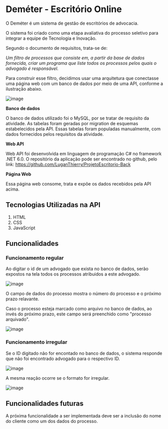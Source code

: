 <h1> Deméter - Escritório Online </h1>

O Deméter é um sistema de gestão de escritórios de advocacia. 

O sistema foi criado como uma etapa avaliativa do processo seletivo para integrar a equipe de Tecnologia e Inovação. 

Segundo o documento de requisitos, trata-se de:

*Um filtro de processos que consiste em, a partir da base de dados fornecida, criar um programa que liste todos os processos pelos quais o advogado é responsável.*

Para construir esse filtro, decidimos usar uma arquitetura que conectasse uma página web com um banco de dados por meio de uma API, conforme a ilustração abaixo. 

![image](https://github.com/LuganThierry/ProjetoEscritorio-Back/assets/106288264/493e0bc4-df13-4bee-b425-129c7069618e)

<strong> Banco de dados </strong>

O banco de dados utilizado foi o MySQL, por se tratar de requisito da atividade. 
As tabelas foram geradas por migration de esquemas estabelecidos pela API. Essas tabelas foram populadas manualmente, com dados fornecidos pelos requisitos da atividade. 

<strong> Web API </strong>

Web API foi desenvolvida em linguagem de programação C# no framework .NET 6.0. 
O repositório da aplicação pode ser encontrado no github, pelo link:
https://github.com/LuganThierry/ProjetoEscritorio-Back

<strong> Página Web </strong>

Essa página web consome, trata e expõe os dados recebidos pela API acima. 

<h2> Tecnologias Utilizadas na API </h2>
<ol> 
    <li> HTML </li>
    <li> CSS </li>
    <li> JavaScript </li>
</ol>

<h2> Funcionalidades </h2>

<h3> Funcionamento regular </h3>
Ao digitar o id de um advogado que exista no banco de dados, serão expostos na tela todos os processos atribuidos a este advogado. 

![image](https://github.com/LuganThierry/ProjetoEscritorio-Front/assets/106288264/72c10b97-5077-4907-adab-6dd048fb06d6)

O campo de dados do processo mostra o número do processo e o próximo prazo relavante. 

Caso o processo esteja marcado como arquivo no banco de dados, ao invés do próximo prazo, este campo será preenchido como "processo arquivado". 

![image](https://github.com/LuganThierry/ProjetoEscritorio-Front/assets/106288264/57d9f81b-943f-414c-a7af-c195d2d447d8)

<h3> Funcionamento irregular </h3>
Se o ID digitado não for encontado no banco de dados, o sistema responde que não foi encontrado advogado para o respectivo ID.

![image](https://github.com/LuganThierry/ProjetoEscritorio-Front/assets/106288264/d9777798-5669-44fc-8e76-39a4e63e9fb3)

A mesma reação ocorre se o formato for irregular. 

![image](https://github.com/LuganThierry/ProjetoEscritorio-Front/assets/106288264/969d90cb-2390-4a15-a515-bcbf979f961d)

<h2> Funcionalidades futuras </h2>
A próxima funcionalidade a ser implementada deve ser a inclusão do nome do cliente como um dos dados do processo. 
